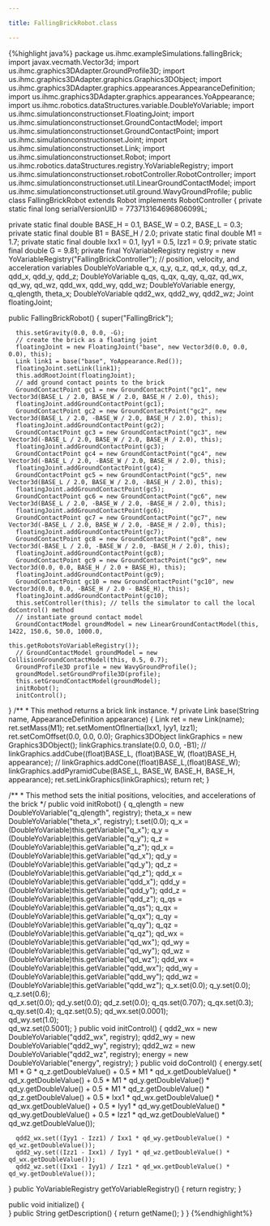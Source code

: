 ```yaml
---

title: FallingBrickRobot.class

---
```


{%highlight java%}
package us.ihmc.exampleSimulations.fallingBrick;
import javax.vecmath.Vector3d;
import us.ihmc.graphics3DAdapter.GroundProfile3D;
import us.ihmc.graphics3DAdapter.graphics.Graphics3DObject;
import us.ihmc.graphics3DAdapter.graphics.appearances.AppearanceDefinition;
import us.ihmc.graphics3DAdapter.graphics.appearances.YoAppearance;
import us.ihmc.robotics.dataStructures.variable.DoubleYoVariable;
import us.ihmc.simulationconstructionset.FloatingJoint;
import us.ihmc.simulationconstructionset.GroundContactModel;
import us.ihmc.simulationconstructionset.GroundContactPoint;
import us.ihmc.simulationconstructionset.Joint;
import us.ihmc.simulationconstructionset.Link;
import us.ihmc.simulationconstructionset.Robot;
import us.ihmc.robotics.dataStructures.registry.YoVariableRegistry;
import us.ihmc.simulationconstructionset.robotController.RobotController;
import us.ihmc.simulationconstructionset.util.LinearGroundContactModel;
import us.ihmc.simulationconstructionset.util.ground.WavyGroundProfile;
public class FallingBrickRobot extends Robot implements RobotController
{
   private static final long serialVersionUID = 773713164696806099L;
   
   private static final double BASE_H = 0.1, BASE_W = 0.2, BASE_L = 0.3;
   private static final double B1 = BASE_H / 2.0;
   private static final double M1 = 1.7;
   private static final double Ixx1 = 0.1, Iyy1 = 0.5, Izz1 = 0.9;
   private static final double G = 9.81;
   private final YoVariableRegistry registry = new YoVariableRegistry("FallingBrickController");
   // position, velocity, and acceleration variables
   DoubleYoVariable q_x, q_y, q_z, qd_x, qd_y, qd_z, qdd_x, qdd_y, qdd_z;
   DoubleYoVariable q_qs, q_qx, q_qy, q_qz, qd_wx, qd_wy, qd_wz, qdd_wx, qdd_wy, qdd_wz;
   DoubleYoVariable energy, q_qlength, theta_x;
   DoubleYoVariable qdd2_wx, qdd2_wy, qdd2_wz;
   Joint floatingJoint;
 
   public FallingBrickRobot()
   {
      super("FallingBrick");
       
      this.setGravity(0.0, 0.0, -G);
      // create the brick as a floating joint
      floatingJoint = new FloatingJoint("base", new Vector3d(0.0, 0.0, 0.0), this);
      Link link1 = base("base", YoAppearance.Red());
      floatingJoint.setLink(link1);
      this.addRootJoint(floatingJoint);
      // add ground contact points to the brick
      GroundContactPoint gc1 = new GroundContactPoint("gc1", new Vector3d(BASE_L / 2.0, BASE_W / 2.0, BASE_H / 2.0), this);
      floatingJoint.addGroundContactPoint(gc1);
      GroundContactPoint gc2 = new GroundContactPoint("gc2", new Vector3d(BASE_L / 2.0, -BASE_W / 2.0, BASE_H / 2.0), this);
      floatingJoint.addGroundContactPoint(gc2);
      GroundContactPoint gc3 = new GroundContactPoint("gc3", new Vector3d(-BASE_L / 2.0, BASE_W / 2.0, BASE_H / 2.0), this);
      floatingJoint.addGroundContactPoint(gc3);
      GroundContactPoint gc4 = new GroundContactPoint("gc4", new Vector3d(-BASE_L / 2.0, -BASE_W / 2.0, BASE_H / 2.0), this);
      floatingJoint.addGroundContactPoint(gc4);
      GroundContactPoint gc5 = new GroundContactPoint("gc5", new Vector3d(BASE_L / 2.0, BASE_W / 2.0, -BASE_H / 2.0), this);
      floatingJoint.addGroundContactPoint(gc5);
      GroundContactPoint gc6 = new GroundContactPoint("gc6", new Vector3d(BASE_L / 2.0, -BASE_W / 2.0, -BASE_H / 2.0), this);
      floatingJoint.addGroundContactPoint(gc6);
      GroundContactPoint gc7 = new GroundContactPoint("gc7", new Vector3d(-BASE_L / 2.0, BASE_W / 2.0, -BASE_H / 2.0), this);
      floatingJoint.addGroundContactPoint(gc7);
      GroundContactPoint gc8 = new GroundContactPoint("gc8", new Vector3d(-BASE_L / 2.0, -BASE_W / 2.0, -BASE_H / 2.0), this);
      floatingJoint.addGroundContactPoint(gc8);
      GroundContactPoint gc9 = new GroundContactPoint("gc9", new Vector3d(0.0, 0.0, BASE_H / 2.0 + BASE_H), this);
      floatingJoint.addGroundContactPoint(gc9);
      GroundContactPoint gc10 = new GroundContactPoint("gc10", new Vector3d(0.0, 0.0, -BASE_H / 2.0 - BASE_H), this);
      floatingJoint.addGroundContactPoint(gc10);
      this.setController(this); // tells the simulator to call the local doControl() method
      // instantiate ground contact model
      GroundContactModel groundModel = new LinearGroundContactModel(this, 1422, 150.6, 50.0, 1000.0,
                                                                    this.getRobotsYoVariableRegistry());
      // GroundContactModel groundModel = new CollisionGroundContactModel(this, 0.5, 0.7);
      GroundProfile3D profile = new WavyGroundProfile();
      groundModel.setGroundProfile3D(profile);
      this.setGroundContactModel(groundModel);
      initRobot();
      initControl();
   }
   /**
    * This method returns a brick link instance.
    */
   private Link base(String name, AppearanceDefinition appearance)
   {
      Link ret = new Link(name);
      ret.setMass(M1);
      ret.setMomentOfInertia(Ixx1, Iyy1, Izz1);
      ret.setComOffset(0.0, 0.0, 0.0);
      Graphics3DObject linkGraphics = new Graphics3DObject();
      linkGraphics.translate(0.0, 0.0, -B1);
      // linkGraphics.addCube((float)BASE_L, (float)BASE_W, (float)BASE_H, appearance);
      // linkGraphics.addCone((float)BASE_L,(float)BASE_W);
      linkGraphics.addPyramidCube(BASE_L, BASE_W, BASE_H, BASE_H, appearance);
      ret.setLinkGraphics(linkGraphics);
      return ret;
   }
 
   /**
    * This method sets the initial positions, velocities, and accelerations of the brick
    */
   public void initRobot()
   {
      q_qlength = new DoubleYoVariable("q_qlength", registry);
      theta_x = new DoubleYoVariable("theta_x", registry);
      t.set(0.0);
      q_x = (DoubleYoVariable)this.getVariable("q_x");
      q_y = (DoubleYoVariable)this.getVariable("q_y");
      q_z = (DoubleYoVariable)this.getVariable("q_z");
      qd_x = (DoubleYoVariable)this.getVariable("qd_x");
      qd_y = (DoubleYoVariable)this.getVariable("qd_y");
      qd_z = (DoubleYoVariable)this.getVariable("qd_z");
      qdd_x = (DoubleYoVariable)this.getVariable("qdd_x");
      qdd_y = (DoubleYoVariable)this.getVariable("qdd_y");
      qdd_z = (DoubleYoVariable)this.getVariable("qdd_z");
      q_qs = (DoubleYoVariable)this.getVariable("q_qs");
      q_qx = (DoubleYoVariable)this.getVariable("q_qx");
      q_qy = (DoubleYoVariable)this.getVariable("q_qy");
      q_qz = (DoubleYoVariable)this.getVariable("q_qz");
      qd_wx = (DoubleYoVariable)this.getVariable("qd_wx");
      qd_wy = (DoubleYoVariable)this.getVariable("qd_wy");
      qd_wz = (DoubleYoVariable)this.getVariable("qd_wz");
      qdd_wx = (DoubleYoVariable)this.getVariable("qdd_wx");
      qdd_wy = (DoubleYoVariable)this.getVariable("qdd_wy");
      qdd_wz = (DoubleYoVariable)this.getVariable("qdd_wz");
      q_x.set(0.0);
      q_y.set(0.0);
      q_z.set(0.6);  
      qd_x.set(0.0);
      qd_y.set(0.0);
      qd_z.set(0.0);
      q_qs.set(0.707);
      q_qx.set(0.3);
      q_qy.set(0.4);
      q_qz.set(0.5);
      qd_wx.set(0.0001);  
      qd_wy.set(1.0);  
      qd_wz.set(0.5001);
   }
   public void initControl()
   {
      qdd2_wx = new DoubleYoVariable("qdd2_wx", registry);
      qdd2_wy = new DoubleYoVariable("qdd2_wy", registry);
      qdd2_wz = new DoubleYoVariable("qdd2_wz", registry);
      energy = new DoubleYoVariable("energy", registry);
   }
   public void doControl()
   {
      energy.set(  M1 * G * q_z.getDoubleValue() 
                   + 0.5 * M1 * qd_x.getDoubleValue() * qd_x.getDoubleValue() 
                   + 0.5 * M1 * qd_y.getDoubleValue() * qd_y.getDoubleValue() 
                   + 0.5 * M1 * qd_z.getDoubleValue() * qd_z.getDoubleValue()
                   + 0.5 * Ixx1 * qd_wx.getDoubleValue() * qd_wx.getDoubleValue() 
                   + 0.5 * Iyy1 * qd_wy.getDoubleValue() * qd_wy.getDoubleValue()
                   + 0.5 * Izz1 * qd_wz.getDoubleValue() * qd_wz.getDoubleValue());
                   
      qdd2_wx.set((Iyy1 - Izz1) / Ixx1 * qd_wy.getDoubleValue() * qd_wz.getDoubleValue());
      qdd2_wy.set((Izz1 - Ixx1) / Iyy1 * qd_wz.getDoubleValue() * qd_wx.getDoubleValue());
      qdd2_wz.set((Ixx1 - Iyy1) / Izz1 * qd_wx.getDoubleValue() * qd_wy.getDoubleValue());
   }
   public YoVariableRegistry getYoVariableRegistry()
   {
      return registry;
   }
    
   public void initialize()
   {     
   }
   public String getDescription()
   {
      return getName();
   }
}
{%endhighlight%}